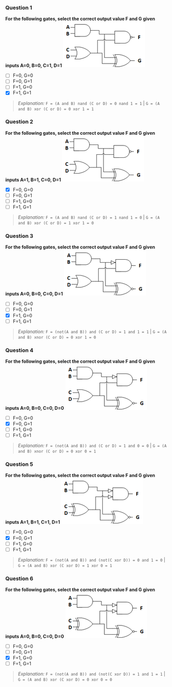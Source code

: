 ### Question 1
**For the following gates, select the correct output value F and G given inputs A=0, B=0, C=1, D=1**
![Logic1](/images/logic1.png)

- [ ] F=0, G=0
- [ ] F=0, G=1
- [ ] F=1, G=0
- [x] F=1, G=1

> *Explanation:* 
> ```F = (A and B) nand (C or D) = 0 nand 1 = 1``` | 
> ```G = (A and B) xor (C or D) = 0 xor 1 = 1```

### Question 2
**For the following gates, select the correct output value F and G given inputs A=1, B=1, C=0, D=1**
![Logic1](/images/logic1.png)

- [x] F=0, G=0
- [ ] F=0, G=1
- [ ] F=1, G=0
- [ ] F=1, G=1

> *Explanation:* 
> ```F = (A and B) nand (C or D) = 1 nand 1 = 0``` | 
> ```G = (A and B) xor (C or D) = 1 xor 1 = 0```

### Question 3
**For the following gates, select the correct output value F and G given inputs A=0, B=0, C=0, D=1**
![Logic2](/images/logic2.png)

- [ ] F=0, G=0
- [ ] F=0, G=1
- [x] F=1, G=0
- [ ] F=1, G=1

> *Explanation:* 
> ```F = (not(A and B)) and (C or D) = 1 and 1 = 1``` | 
> ```G = (A and B) xnor (C or D) = 0 xor 1 = 0```

### Question 4
**For the following gates, select the correct output value F and G given inputs A=0, B=0, C=0, D=0**
![Logic2](/images/logic2.png)

- [ ] F=0, G=0
- [x] F=0, G=1
- [ ] F=1, G=0
- [ ] F=1, G=1

> *Explanation:* 
> ```F = (not(A and B)) and (C or D) = 1 and 0 = 0``` | 
> ```G = (A and B) xnor (C or D) = 0 xor 0 = 1```

### Question 5
**For the following gates, select the correct output value F and G given inputs A=1, B=1, C=1, D=1**
![Logic3](/images/logic3.png)

- [ ] F=0, G=0
- [x] F=0, G=1
- [ ] F=1, G=0
- [ ] F=1, G=1

> *Explanation:* 
> ```F = (not(A and B)) and (not(C xor D)) = 0 and 1 = 0``` | 
> ```G = (A and B) xor (C xor D) = 1 xor 0 = 1```

### Question 6
**For the following gates, select the correct output value F and G given inputs A=0, B=0, C=0, D=0**
![Logic3](/images/logic3.png)

- [ ] F=0, G=0
- [ ] F=0, G=1
- [x] F=1, G=0
- [ ] F=1, G=1

> *Explanation:* 
> ```F = (not(A and B)) and (not(C xor D)) = 1 and 1 = 1``` | 
> ```G = (A and B) xor (C xor D) = 0 xor 0 = 0```
